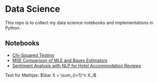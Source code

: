 # Data Science

This repo is to collect my data science notebooks and implementations in Python.

## Notebooks

- [Chi-Squared Testing](./notebook/chi_squared_testing.ipynb)
- [MSE Comparison of MLE and Bayes Estimators](./notebook/mse_mle_bayes.ipynb)
- [Sentiment Analysis with NLP for Hotel Accommodation Reviews](./notebook/sentiment_nlp.ipynb)

Test for Mathjax: $\bar X = \sum_{i=1}^n X_i$